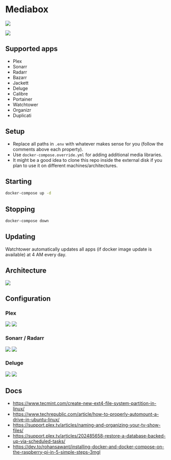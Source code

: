 # Mediabox

![](https://github.com/cristianmiranda/mediabox/workflows/Multimedia%20Stack%20Deployment/badge.svg)

![](https://i.imgur.com/p8AHjpF.jpg)

## Supported apps
* Plex
* Sonarr
* Radarr
* Bazarr
* Jackett
* Deluge
* Calibre
* Portainer
* Watchtower
* Organizr
* Duplicati

## Setup
* Replace all paths in `.env` with whatever makes sense for you (follow the comments above each property).
* Use `docker-compose.override.yml` for adding additional media libraries.
* It might be a good idea to clone this repo inside the external disk if you plan to use it on different machines/architectures.

## Starting
```bash
docker-compose up -d
```

## Stopping
```bash
docker-compose down
```

## Updating
Watchtower automatically updates all apps (if docker image update is available) at 4 AM every day.

## Architecture
![](https://imgur.com/nsEsoKw.png)

## Configuration
### Plex
![](https://imgur.com/tTZM8Xr.png)
![](https://imgur.com/24rtdJv.png)

### Sonarr / Radarr
![](https://imgur.com/DpIkOwh.png)
![](https://imgur.com/3Urh1mb.png)

### Deluge
![](https://i.imgur.com/iymyOIM.png)
![](https://i.imgur.com/LCyPZrW.png)

## Docs
* https://www.tecmint.com/create-new-ext4-file-system-partition-in-linux/
* https://www.techrepublic.com/article/how-to-properly-automount-a-drive-in-ubuntu-linux/
* https://support.plex.tv/articles/naming-and-organizing-your-tv-show-files/
* https://support.plex.tv/articles/202485658-restore-a-database-backed-up-via-scheduled-tasks/
* https://dev.to/rohansawant/installing-docker-and-docker-compose-on-the-raspberry-pi-in-5-simple-steps-3mgl
